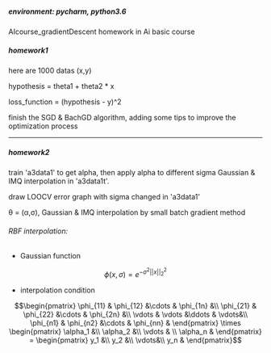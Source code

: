 ##### environment: pycharm, python3.6
AIcourse_gradientDescent
homework in Ai basic course

##### homework1
here are 1000 datas (x,y)

hypothesis = theta1 + theta2 * x

loss_function = (hypothesis - y)^2

finish the SGD & BachGD algorithm, adding some tips to improve the optimization process


* * *

##### homework2

train 'a3data1' to get alpha, then apply alpha to different sigma Gaussian & IMQ interpolation in 'a3data1t'.

draw LOOCV error graph with sigma changed in 'a3data1'

θ = (α,σ), Gaussian & IMQ interpolation by small batch gradient method

###### RBF interpolation:

* Gaussian function

```math
\phi(x,\sigma) = e^{-\sigma^2||x||_2^2}
```

* interpolation condition

```math
\begin{pmatrix}
\phi_{11} & \phi_{12} &\cdots & \phi_{1n} &\\
\phi_{21} & \phi_{22} &\cdots & \phi_{2n} &\\
\vdots & \vdots &\ddots & \vdots&\\
\phi_{n1} & \phi_{n2} &\cdots & \phi_{nn} &
\end{pmatrix}

\times

\begin{pmatrix}
\alpha_1 &\\
\alpha_2 &\\
\vdots & \\
\alpha_n &
\end{pmatrix}
=
\begin{pmatrix}
y_1 &\\
y_2 &\\
\vdots&\\
y_n &
\end{pmatrix}
```
